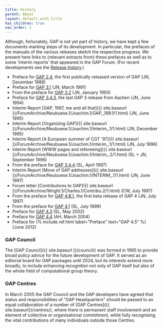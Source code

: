 ```yaml
---
title: History
parent: About
layout: default_with_title
has_children: true
nav_order: 1
---
```


Although, fortunately, GAP is not yet part of history,
we have kept a few documents marking steps of its development.
In particular, the prefaces of the manuals of the various releases
sketch the respective progress. We present here links to (relevant
extracts from) these prefaces as well as to some 'interim reports'
that appeared in the GAP Forum. (For recent developments see the
[Release history](https://github.com/gap-system/gap/blob/master/CHANGES.md).)

- Preface for
  [GAP 2.4](preface_2.4.html), the first publically
  released version of GAP  (JN, December 1988)
- Preface for [GAP 3.1](preface_3.1.html)  (JN, March 1991)
- From the preface for [GAP 3.2](preface_3.2.html)
  (JN, January 1993)
- Preface for [GAP 3.4.3](preface_3.4.3.html), the last
  GAP 3 release from Aachen  (JN, June 1994)
- Interim Report
  [GAP, 1997, me and all that]({{ site.baseurl }}/ForumArchive/Neubuese.1/Joachim.1/GAP,_199.1/1.html)
  (JN, June 1995)
- Interim Report
  [Organizing GAP]({{ site.baseurl }}/ForumArchive/Neubuese.1/Joachim.1/Interim_.1/1.html)  (JN, December 1995)
- Interim Report
  [A European summer of CGT '97]({{ site.baseurl }}/ForumArchive/Neubuese.1/Joachim.1/interim_.1/1.html)
  (JN, July 1996)
- Interim Report
  [WWW pages and refereeing]({{ site.baseurl }}/ForumArchive/Neubuese.1/Joachim.1/Interim_.2/1.html)
  (SL + JN, September 1996)
- From the preface for [GAP 3.4.4](preface_3.4.4.html)
  (SL, April 1997)
- Interim Report
  [Move of GAP addresses]({{ site.baseurl }}/ForumArchive/Neubuese.1/Joachim.1/INTERIM_.1/1.html)
  (JN, June 1997)
- Forum letter
  [Contributions to GAP]({{ site.baseurl }}/ForumArchive/Wright.1/Charles.1/Contribu.2/1.html)  (CW, July 1997)
- From the preface for [GAP 4.B.1](preface_4.B.1.html), the first beta
  release of GAP 4  (JN, July 1997)
- From the preface for [GAP 4.1](preface_4.1.html)  (SL, July 1999)
- Preface for [GAP 4.3](preface_4.3.html)  (SL, May 2002)
- Preface for [GAP 4.4](preface_4.4.html)  (AH, March 2004)
- Preface for {% include ref.html label="Preface" text="GAP 4.5" %}  (June 2012)

### GAP Council
The [GAP Council]({{ site.baseurl }}/council/) was formed in 1995 to provide broad
policy advice for the future development of GAP.
It served as an editorial board for GAP packages until 2024, but its interests extend more broadly, to include
enhancing recognition not only of GAP itself but also of
the whole field of computational group theory.

### GAP Centres
In March 2005 the GAP Council and the GAP developers have agreed that status and responsibilities of "GAP Headquarters" should be passed to
an equal collaboration of a number of [GAP Centres]({{ site.baseurl}}/centres/), where there is
permanent staff involvement and an element of collective or organisational commitment, while fully recognising the vital
contributions of many individuals outside those Centres.
